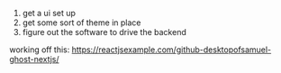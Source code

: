 1. get a ui set up
2. get some sort of theme in place
3. figure out the software to drive the backend

working off this:
https://reactjsexample.com/github-desktopofsamuel-ghost-nextjs/
